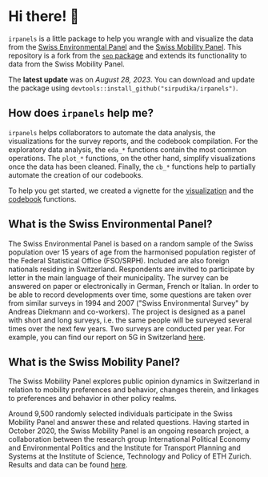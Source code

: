 # Hi there! 🌳
`irpanels` is a little package to help you wrangle with and visualize the data from the [Swiss Environmental Panel](https://istp.ethz.ch/research/sep.html) and the [Swiss Mobility Panel](https://istp.ethz.ch/research/swiss-mobility-panel.html). This repository is a fork from the [`sep` package](https://github.com/bonschorno/sep) and extends its functionality to data from the Swiss Mobility Panel.

The **latest update** was on *August 28, 2023*. You can download and update the package using `devtools::install_github("sirpudika/irpanels")`.

## How does `irpanels` help me?

`irpanels` helps collaborators to automate the data analysis, the visualizations for the survey reports, and the codebook compilation. For the exploratory data analysis, the `eda_*` functions contain the most common operations. The `plot_*` functions, on the other hand, simplify visualizations once the data has been cleaned. Finally, the `cb_*` functions help to partially automate the creation of our codebooks.

To help you get started, we created a vignette for the [visualization](https://sirpudika.github.io/irpanels/doc/Walk-through.html) and the [codebook](https://sirpudika.github.io/irpanels/doc/codebook_walkthrough.pdf) functions.

## What is the Swiss Environmental Panel? 

The Swiss Environmental Panel is based on a random sample of the Swiss population over 15 years of age from the harmonised population register of the Federal Statistical Office (FSO/SRPH). Included are also foreign nationals residing in Switzerland. Respondents are invited to participate by letter in the main language of their municipality. The survey can be answered on paper or electronically in German, French or Italian. In order to be able to record developments over time, some questions are taken over from similar surveys in 1994 and 2007 ("Swiss Environmental Survey" by Andreas Diekmann and co-workers). The project is designed as a panel with short and long surveys, i.e. the same people will be surveyed several times over the next few years. Two surveys are conducted per year. For example, you can find our report on 5G in Switzerland [here](https://ethz.ch/content/dam/ethz/special-interest/dual/istp-dam/documents/ISTP/Research/SEP/de/Welle%205_Umweltpanel_Ergebnisbericht_DE.pdf).

## What is the Swiss Mobility Panel?

The Swiss Mobility Panel explores public opinion dynamics in Switzerland in relation to mobility preferences and behavior, changes therein, and linkages to preferences and behavior in other policy realms.

Around 9,500 randomly selected individuals participate in the Swiss Mobility Panel and answer these and related questions. Having started in October 2020, the Swiss Mobility Panel is an ongoing research project, a collaboration between the research group International Political Economy and Environmental Politics and the Institute for Transport Planning and Systems at the Institute of Science, Technology and Policy of ETH Zurich. Results and data can be found [here](https://istp.ethz.ch/research/swiss-mobility-panel.html#Results).
